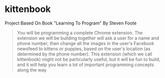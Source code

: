 # kittenbook
Project Based On Book "Learning To Program" By Steven Foote

> You will be programming a complete Chrome extension. The extension we will be building together will ask a user for a name and phone number, then change all the images in the user's Facebook newsfeed to kittens or puppies, based on the user's location (as determined by the phone number). This extension (which we call kittenbook) might not be particularly useful, but it will be fun to build, and it will help you learn a lot of important programming concepts along the way
